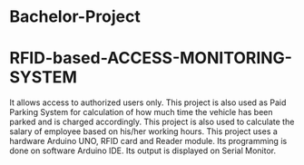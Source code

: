 # Bachelor-Project

# RFID-based-ACCESS-MONITORING-SYSTEM 

It allows access to authorized users only. This project is also used as Paid Parking System for calculation of how much time the vehicle has been parked and is charged accordingly. This project is also used to calculate the salary of employee based on his/her working hours. This project uses a hardware Arduino UNO, RFID card and Reader module. Its programming is done on software Arduino IDE. Its output is displayed on Serial Monitor.
